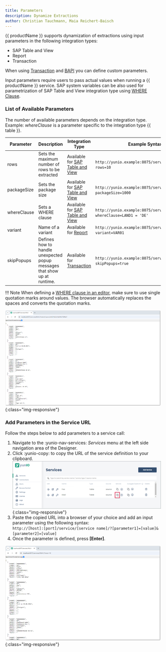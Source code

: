 ```yaml
---
title: Parameters
description: Dynamize Extractions
author: Christian Tauchmann, Maia Reichert-Baisch
---
```


{{ productName }} supports dynamization of extractions using input parameters in the following integration types:
- SAP Table and View
- Report
- Transaction

When using [Transaction](./transactions/index.md#parameterize-transactions) and [BAPI](./function-modules-and-bapis/index.md#parameterize-the-service) you can define custom parameters. 

Input parameters require users to pass actual values when running a {{ productName }} service.
SAP system variables can be also used for parametrization of SAP Table and View integration type using [WHERE Clause](./tables-and-views/where-clause.md/#sap-system-fields).


### List of Available Parameters

The number of available parameters depends on the integration type.<br>
Example: *whereClause* is a parameter specific to the integration type {{ table }}.

Parameter  | Description | Integration Type | Example Syntax
------------ | ------------- | ------------- |--------- 
rows | Sets the maximum number of rows to be extracted | Available for [SAP Table and View](./tables-and-views/settings.md/#row-limit) | `http://yunio.example:8075/services/KNA1/?rows=10` 
packageSize | Sets the package size | Available for [SAP Table and View](./tables-and-views/settings.md/#rows-per-package)  | `http://yunio.example:8075/services/KNA1/?packageSize=1000`
whereClause | Sets a WHERE clause | Available for [SAP Table and View](./tables-and-views/where-clause.md/) | `http://yunio.example:8075/services/KNA1/?whereClause=LAND1 = 'DE'`
variant | Name of a variant | Available for [Report](./reports/settings.md/#variant) | `http://yunio.example:8075/services/RLT10010/?variant=VAR01`
skipPopups | Defines how to handle unexpected popup messages that show up at runtime.|Available for [Transaction](./transactions/index.md#skip-popups)|`http://yunio.example:8075/services/RLT10010/?skipPopups=true`

!!! Note
    When defining a [WHERE clause in an editor](tables-and-views/where-clause/#parameterize-the-where-clause), make sure to use single quotation marks around values. 
	The browser automatically replaces the spaces and converts the quotation marks.

![yunIO-where](../assets/images/yunio/documentation/parameters-where.png){:class="img-responsive"}


### Add Parameters in the Service URL

Follow the steps below to add parameters to a service call:

1. Navigate to the  :yunio-nav-services: *Services* menu at the left side navigation area of the Designer.
2. Click :yunio-copy: to copy the URL of the service definition to your clipboard. <br>
    ![yunIO-service](../assets/images/yunio/documentation/yunio-services-copy.png){:class="img-responsive"}
3. Paste the copied URL into a browser of your choice and add an input parameter using the following syntax: <br>
`http://[host]:[port]/service/[service name]/?[parameter1]=[value]&[parameter2]=[value]`
4. Once the parameter is defined, press **[Enter]**.

![yunIO-rows](../assets/images/yunio/documentation/parameter-rows.png){:class="img-responsive"}
